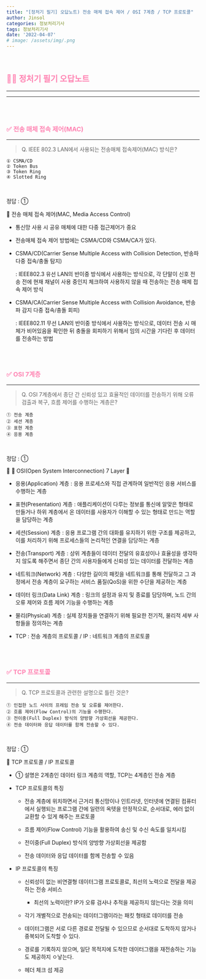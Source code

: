 ```yaml
---
title: "[정처기 필기] 오답노트) 전송 매체 접속 제어 / OSI 7계층 / TCP 프로토콜"
author: Jinsol
categories: 정보처리기사
tags: 정보처리기사
date: '2022-04-07'
# image: /assets/img/.png
---
```


<br>

## <span style="color:#FF85B3">**🤷‍♀️ 정처기 필기 오답노트**</span>
<hr>
<hr>

<br>
<br>

### <span style="color:#FF85B3">**✅ 전송 매체 접속 제어(MAC)**</span>
<hr>

> Q. IEEE 802.3 LAN에서 사용되는 전송매체 접속제어(MAC) 방식은?

    ① CSMA/CD
    ② Token Bus
    ③ Token Ring
    ④ Slotted Ring

<br>

정답 : ①

🔎 전송 매체 접속 제어(MAC, Media Access Control)

- 통신망 사용 시 공유 매체에 대한 다중 접근제어가 중요

- 전송매체 접속 제어 방법에는 CSMA/CD와 CSMA/CA가 있다.

- CSMA/CD(Carrier Sense Multiple Access with Collision Detection, 반송파 다중 접속/충돌 탐지)

    : IEEE802.3 유선 LAN의 반이중 방식에서 사용하는 방식으로, 각 단말이 신호 전송 전에 현재 채널이 사용 중인지 체크하여 사용하지 않을 때 전송하는 전송 매체 접속 제어 방식

- CSMA/CA(Carrier Sense Multiple Access with Collision Avoidance, 반송파 감지 다중 접속/충돌 회피)

    : IEEE802.11 무선 LAN의 반이중 방식에서 사용하는 방식으로, 데이터 전송 시 매체가 비어있음을 확인한 뒤 충돌을 회피하기 위해서 임의 시간을 기다린 후 데이터를 전송하는 방법
    
<br>
<br>

### <span style="color:#FF85B3">**✅ OSI 7계층**</span>
<hr>

> Q. OSI 7계층에서 종단 간 신뢰성 있고 효율적인 데이터를 전송하기 위해 오류 검출과 복구, 흐름 제어를 수행하는 계층은?

    ① 전송 계층
    ② 세션 계층
    ③ 표현 계층
    ④ 응용 계층

<br>

정답 : ①

🔎 🌟 OSI(Open System Interconnection) 7 Layer 🌟

- 응용(Application) 계층 : 응용 프로세스와 직접 관계하여 일반적인 응용 서비스를 수행하는 계층

- 표현(Presentation) 계층 : 애플리케이션이 다루는 정보를 통신에 알맞은 형태로 만들거나 하위 계층에서 온 데이터를 사용자가 이해할 수 있는 형태로 만드는 역할을 담당하는 계층

- 세션(Session) 계층 : 응용 프로그램 간의 대화를 유지하기 위한 구조를 제공하고, 이를 처리하기 위해 프로세스들의 논리적인 연결을 담당하는 계층

- 전송(Transport) 계층 : 상위 계층들이 데이터 전달의 유효성이나 효율성을 생각하지 않도록 해주면서 종단 간의 사용자들에게 신뢰성 있는 데이터를 전달하는 계층

- 네트워크(Network) 계층 : 다양한 길이의 패킷을 네트워크를 통해 전달하고 그 과정에서 전송 계층이 요구하는 서비스 품질(QoS)을 위한 수단을 제공하는 계층

- 데이터 링크(Data Link) 계층 : 링크의 설정과 유지 및 종료를 담당하며, 노드 간의 오류 제어와 흐름 제어 기능을 수행하는 계층

- 물리(Physical) 계층 : 실제 장치들을 연결하기 위해 필요한 전기적, 물리적 세부 사항들을 정의하는 계층

- TCP : 전송 계층의 프로토콜 / IP : 네트워크 계층의 프로토콜
    
<br>
<br>

### <span style="color:#FF85B3">**✅ TCP 프로토콜**</span>
<hr>

> Q. TCP 프로토콜과 관련한 설명으로 틀린 것은?

    ① 인접한 노드 사이의 프레임 전송 및 오류를 제어한다.
    ② 흐름 제어(Flow Control)의 기능을 수행한다.
    ③ 전이중(Full Duplex) 방식의 양방향 가상회선을 제공한다.
    ④ 전송 데이터와 응답 데이터를 함께 전송할 수 있다.

<br>

정답 : ①

🔎 TCP 프로토콜 / IP 프로토콜

- ① 설명은 2계층인 데이터 링크 계층의 역할, TCP는 4계층인 전송 계층

- TCP 프로토콜의 특징

    - 전송 계층에 위치하면서 근거리 통신망이나 인트라넷, 인터넷에 연결된 컴퓨터에서 실행되는 프로그램 간에 일련의 옥텟을 안정적으로, 순서대로, 에러 없이 교환할 수 있게 해주는 프로토콜

    - 흐름 제어(Flow Control) 기능을 활용하여 송신 및 수신 속도를 일치시킴

    - 전이중(Full Duplex) 방식의 양방향 가상회선을 제공함

    - 전송 데이터와 응답 데이터를 함께 전송할 수 있음

- IP 프로토콜의 특징

    - 신뢰성이 없는 비연결형 데이터그램 프로토콜로, 최선의 노력으로 전달을 제공하는 전송 서비스

        - 최선의 노력이란? IP가 오류 검사나 추적을 제공하지 않는다는 것을 의미
    
    - 각기 개별적으로 전송되는 데이터그램이라는 패킷 형태로 데이터를 전송

    - 데이터그램은 서로 다른 경로로 전달될 수 있으므로 순서대로 도착하지 않거나 중복되어 도착할 수 있다.

    - 경로를 기록하지 않으며, 일단 목적지에 도착한 데이터그램을 재전송하는 기능도 제공하지 ㅇ낳는다.

    - 헤더 체크 섬 제공